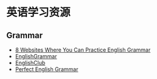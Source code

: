 # 英语学习资源

## Grammar

- [8 Websites Where You Can Practice English Grammar](https://www.speakconfidentenglish.com/practice-english-grammar/)
- [EnglishGrammar](https://www.englishgrammar.org/)
- [EnglishClub](https://www.englishclub.com/grammar/)
- [Perfect English Grammar](https://www.perfect-english-grammar.com/)

